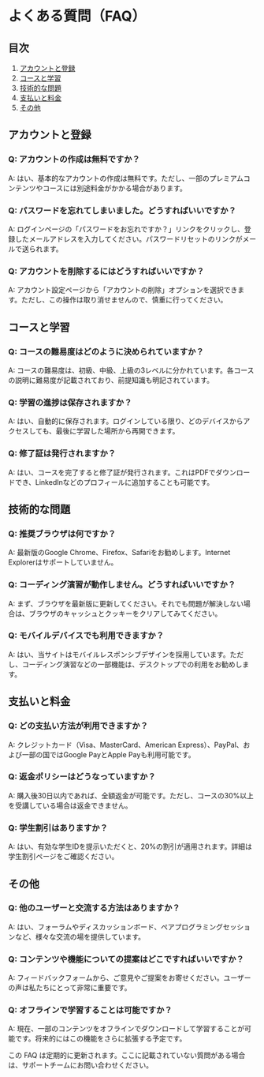 # よくある質問（FAQ）

## 目次
1. [アカウントと登録](#アカウントと登録)
2. [コースと学習](#コースと学習)
3. [技術的な問題](#技術的な問題)
4. [支払いと料金](#支払いと料金)
5. [その他](#その他)

## アカウントと登録

### Q: アカウントの作成は無料ですか？
A: はい、基本的なアカウントの作成は無料です。ただし、一部のプレミアムコンテンツやコースには別途料金がかかる場合があります。

### Q: パスワードを忘れてしまいました。どうすればいいですか？
A: ログインページの「パスワードをお忘れですか？」リンクをクリックし、登録したメールアドレスを入力してください。パスワードリセットのリンクがメールで送られます。

### Q: アカウントを削除するにはどうすればいいですか？
A: アカウント設定ページから「アカウントの削除」オプションを選択できます。ただし、この操作は取り消せませんので、慎重に行ってください。

## コースと学習

### Q: コースの難易度はどのように決められていますか？
A: コースの難易度は、初級、中級、上級の3レベルに分かれています。各コースの説明に難易度が記載されており、前提知識も明記されています。

### Q: 学習の進捗は保存されますか？
A: はい、自動的に保存されます。ログインしている限り、どのデバイスからアクセスしても、最後に学習した場所から再開できます。

### Q: 修了証は発行されますか？
A: はい、コースを完了すると修了証が発行されます。これはPDFでダウンロードでき、LinkedInなどのプロフィールに追加することも可能です。

## 技術的な問題

### Q: 推奨ブラウザは何ですか？
A: 最新版のGoogle Chrome、Firefox、Safariをお勧めします。Internet Explorerはサポートしていません。

### Q: コーディング演習が動作しません。どうすればいいですか？
A: まず、ブラウザを最新版に更新してください。それでも問題が解決しない場合は、ブラウザのキャッシュとクッキーをクリアしてみてください。

### Q: モバイルデバイスでも利用できますか？
A: はい、当サイトはモバイルレスポンシブデザインを採用しています。ただし、コーディング演習などの一部機能は、デスクトップでの利用をお勧めします。

## 支払いと料金

### Q: どの支払い方法が利用できますか？
A: クレジットカード（Visa、MasterCard、American Express）、PayPal、および一部の国ではGoogle PayとApple Payも利用可能です。

### Q: 返金ポリシーはどうなっていますか？
A: 購入後30日以内であれば、全額返金が可能です。ただし、コースの30%以上を受講している場合は返金できません。

### Q: 学生割引はありますか？
A: はい、有効な学生IDを提示いただくと、20%の割引が適用されます。詳細は学生割引ページをご確認ください。

## その他

### Q: 他のユーザーと交流する方法はありますか？
A: はい、フォーラムやディスカッションボード、ペアプログラミングセッションなど、様々な交流の場を提供しています。

### Q: コンテンツや機能についての提案はどこですればいいですか？
A: フィードバックフォームから、ご意見やご提案をお寄せください。ユーザーの声は私たちにとって非常に重要です。

### Q: オフラインで学習することは可能ですか？
A: 現在、一部のコンテンツをオフラインでダウンロードして学習することが可能です。将来的にはこの機能をさらに拡張する予定です。

この FAQ は定期的に更新されます。ここに記載されていない質問がある場合は、サポートチームにお問い合わせください。
